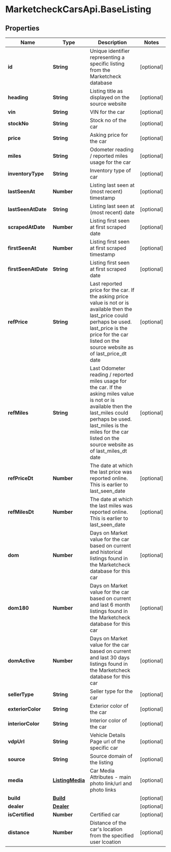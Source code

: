 # MarketcheckCarsApi.BaseListing

## Properties
Name | Type | Description | Notes
------------ | ------------- | ------------- | -------------
**id** | **String** | Unique identifier representing a specific listing from the Marketcheck database | [optional] 
**heading** | **String** | Listing title as displayed on the source website | [optional] 
**vin** | **String** | VIN for the car | [optional] 
**stockNo** | **String** | Stock no of the car | [optional] 
**price** | **String** | Asking price for the car | [optional] 
**miles** | **String** | Odometer reading / reported miles usage for the car | [optional] 
**inventoryType** | **String** | Inventory type of car | [optional] 
**lastSeenAt** | **Number** | Listing last seen at (most recent) timestamp | [optional] 
**lastSeenAtDate** | **String** | Listing last seen at (most recent) date | [optional] 
**scrapedAtDate** | **Number** | Listing first seen at first scraped date | [optional] 
**firstSeenAt** | **Number** | Listing first seen at first scraped timestamp | [optional] 
**firstSeenAtDate** | **String** | Listing first seen at first scraped date | [optional] 
**refPrice** | **String** | Last reported price for the car. If the asking price value is not or is available then the last_price could perhaps be used. last_price is the price for the car listed on the source website as of last_price_dt date | [optional] 
**refMiles** | **String** | Last Odometer reading / reported miles usage for the car. If the asking miles value is not or is available then the last_miles could perhaps be used. last_miles is the miles for the car listed on the source website as of last_miles_dt date | [optional] 
**refPriceDt** | **Number** | The date at which the last price was reported online. This is earlier to last_seen_date | [optional] 
**refMilesDt** | **Number** | The date at which the last miles was reported online. This is earlier to last_seen_date | [optional] 
**dom** | **Number** | Days on Market value for the car based on current and historical listings found in the Marketcheck database for this car | [optional] 
**dom180** | **Number** | Days on Market value for the car based on current and last 6 month listings found in the Marketcheck database for this car | [optional] 
**domActive** | **Number** | Days on Market value for the car based on current and last 30 days listings found in the Marketcheck database for this car | [optional] 
**sellerType** | **String** | Seller type for the car | [optional] 
**exteriorColor** | **String** | Exterior color of the car | [optional] 
**interiorColor** | **String** | Interior color of the car | [optional] 
**vdpUrl** | **String** | Vehicle Details Page url of the specific car | [optional] 
**source** | **String** | Source domain of the listing | [optional] 
**media** | [**ListingMedia**](ListingMedia.md) | Car Media Attributes - main photo link/url and photo links | [optional] 
**build** | [**Build**](Build.md) |  | [optional] 
**dealer** | [**Dealer**](Dealer.md) |  | [optional] 
**isCertified** | **Number** | Certified car | [optional] 
**distance** | **Number** | Distance of the car&#39;s location from the specified user lcoation | [optional] 


